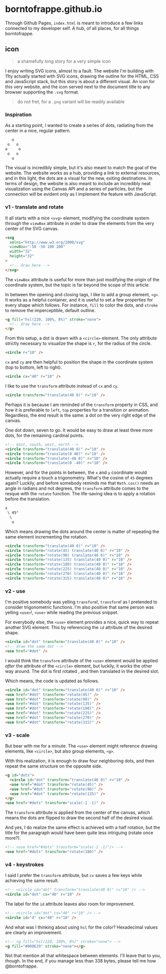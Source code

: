 # borntofrappe.github.io

Through Github Pages, `index.html` is meant to introduce a few links connected to my developer self. A hub, of all places, for all things borntofrappe.

## icon

> a shamefully long story for a very simple icon

I enjoy writing SVG icons, almost to a fault. The website I'm building with 11ty actually started with SVG icons, drawing the outline for the HTML, CSS and JavaScript stack, but this story is about a different visual. An icon for this very website, and the icon served next to the document title to any browser supporting the `.svg` format.

> do not fret, for a `.png` variant will be readily available

### Inspiration

As a starting point, I wanted to create a series of dots, radiating from the center in a nice, regular pattern.

```txt
   o
 o   o
o     o
 o   o
   o
```

The visual is incredibly simple, but it's also meant to match the goal of the website. The website works as a hub, providing a link to external resources, and in this light, the dots are a visual for the new, exiting destinations. In terms of design, the website is also meant to include an incredibly neat visualization using the Canvas API and a series of particles, but the connection will be evident only as I implement the feature with JavaScript.

### v1 - translate and rotate

It all starts with a nice `<svg>` element, modifying the coordinate system through the `viewBox` attribute in order to draw the elements from the very center of the SVG canvas.

```html
<svg
  xmlns="http://www.w3.org/2000/svg"
  viewBox="-50 -50 100 100"
  width="32"
  height="32"
>
  <!-- draw here -->
</svg>
```

The `viewBox` attribute is useful for more than just modifying the origin of the coordinate system, but the topic is far beyond the scope of this article.

In between the opening and closing tags, I like to add a group element, `<g>`. It works as a helpful container, and it is useful to set a few properties for every shape which follows. For instance, `fill` to color the dots, and `stroke` to remove the imperceptible, default outline.

```html
<g fill="hsl(220, 100%, 8%)" stroke="none">
  <!-- draw here -->
</g>
```

From this setup, a dot is drawn with a `<circle>` element. The only attribute strictly necessary to visualize the shape is `r`, for the radius of the circle.

```html
<circle r="10" />
```

`cx` and `cy` are then helpful to position the shape in the coordinate system (top to bottom, left to right).

```html
<circle cx="40" r="10" />
```

I like to use the `transform` attribute instead of `cx` and `cy`.

```html
<circle transform="translate(40 0)" r="10" />
```

Perhaps it is because I am reminded of the `transform` property in CSS, and how it is preferable to `left`, `top` properties for a transition or animation. Regardless, the end result is the same: a dot on the very right edge of the canvas.

One dot down, seven to go. It would be easy to draw at least three more dots, for the remaining cardinal points.

```html
<!-- east, south, west, north -->
<circle transform="translate(40 0)" r="10" />
<circle transform="translate(0 40)" r="10" />
<circle transform="translate(-40 0)" r="10" />
<circle transform="translate(0 -40)" r="10" />
```

However, and for the points in between, the `x` and `y` coordinate would actually require a touch a trigonometry. What's the cosine of `45` degrees again?
Luckily, and before somebody reminds me that `Math.cos()` needs an angle in radians and not degrees, the `transform` attribute comes to the resque with the `rotate` function. The life-saving idea is to apply a rotation before the translation.

```txt
x
 \ 45°
  \
   o
```

Which means drawing the dots around the center is matter of repeating the same element incrementing the rotation.

```html
<circle transform="translate(40 0)" r="10" />
<circle transform="rotate(45) translate(40 0)" r="10" />
<circle transform="rotate(90) translate(40 0)" r="10" />
<circle transform="rotate(135) translate(40 0)" r="10" />
<circle transform="rotate(180) translate(40 0)" r="10" />
<circle transform="rotate(225) translate(40 0)" r="10" />
<circle transform="rotate(270) translate(40 0)" r="10" />
<circle transform="rotate(315) translate(40 0)" r="10" />
```

### v2 - use

I'm positive somebody was yelling `transform`!, `transform`! as I pretended to consider trigonometric functions. I'm also positive that same person was yelling `<use>`!, `<use>` while reading the previous snippet.

For everybody else, the `<use>` element provides a nice, quick way to repeat another SVG element. This by referencing the `id` attribute of the desired shape.

```html
<circle id="dot" transform="translate(40 0)" r="10" />
<!-- draw the same dot -->
<use href="#dot" />
```

I would think the `transform` attribute of the `<use>` element would be applied _after_ the attribute of the `<circle>` element, but luckily, it works the other way around. The dot is first rotated <!-- 45, 90, 135, 180, 225, 270, 315 -->, and then translated in the desired slot.

Which means, the code is updated as follows.

```html
<circle id="dot" transform="translate(40 0)" r="10" />
<use href="#dot" transform="rotate(45)" />
<use href="#dot" transform="rotate(90)" />
<use href="#dot" transform="rotate(135)" />
<use href="#dot" transform="rotate(180)" />
<use href="#dot" transform="rotate(225)" />
<use href="#dot" transform="rotate(270)" />
<use href="#dot" transform="rotate(315)" />
```

### v3 - scale

But bear with me for a minute. The `<use>` element might reference drawing elements, like `<circle>`, but also group elements, `<g>`.

With this realization, it is enough to draw four neighboring dots, and then repeat the same structure on the opposite side.

```html
<g id="dots">
  <circle id="dot" transform="translate(40 0)" r="10" />
  <use href="#dot" transform="rotate(45)" />
  <use href="#dot" transform="rotate(90)" />
  <use href="#dot" transform="rotate(135)" />
</g>
<use href="#dots" transform="scale(-1 -1)" />
```

The `transform` attribute is applied from the center of the canvas, which means the dots are flipped to draw the second half of the desired visual.

And yes, I do realize the same effect is achieved with a half rotation, but the title for the paragraph would have been quite less intriguing (rotate once more?).

```html
<!-- <use href="#dots" transform="scale(-1 -1)"/> -->
<use href="#dots" transform="rotate(180)" />
```

### v4 - keystrokes

I said I prefer the `transform` attribute, but `cx` saves a few keys while achieving the same result.

```html
<!-- <circle id="dot" transform="translate(40 0)" r="10" /> -->
<circle id="dot" cx="40" r="10" />
```

The label for the `id` attribute leaves also room for improvement.

```html
<!-- <circle id="dot" cx="40" r="10" /> -->
<circle id="d" cx="40" r="10" />
```

And what was I thinking about using `hsl` for the color? Hexadecimal values are clearly an improvement.

```html
<!-- <g fill="hsl(220, 100%, 8%)" stroke="none"> -->
<g fill="#000E29" stroke="none"></g>
```

Not that mention all that whitespace between elements. I'll leave that to you, though. In the end, if you manage less than 338 bytes, please tell me how @borntofrappe.
